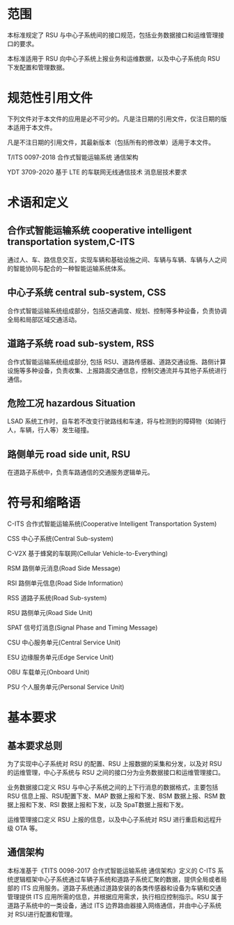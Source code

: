 # 范围

本标准规定了 RSU 与中心子系统间的接口规范，包括业务数据接口和运维管理接口的要求。

本标准适用于 RSU 向中心子系统上报业务和运维数据，以及中心子系统向 RSU 下发配置和管理数据。

# 规范性引用文件

下列文件对于本文件的应用是必不可少的。凡是注日期的引用文件，仅注日期的版本适用于本文件。

凡是不注日期的引用文件，其最新版本（包括所有的修改单）适用于本文件。

T/ITS 0097-2018 合作式智能运输系统 通信架构

YDT 3709-2020 基于 LTE 的车联网无线通信技术 消息层技术要求

# 术语和定义

## 合作式智能运输系统 cooperative intelligent transportation system,C-ITS

通过人、车、路信息交互，实现车辆和基础设施之间、车辆与车辆、车辆与人之间的智能协同与配合的一种智能运输系统体系。

## 中心子系统 central sub-system, CSS

合作式智能运输系统组成部分，包括交通调度、规划、控制等多种设备，负责协调全局和局部区域交通活动。

## 道路子系统 road sub-system, RSS

合作式智能运输系统组成部分, 包括 RSU、道路传感器、道路交通设施、路侧计算设施等多种设备，负责收集、上报路面交通信息，控制交通流并与其他子系统进行通信。

## 危险工况 hazardous Situation

LSAD 系统工作时，自车若不改变行驶路线和车速，将与检测到的障碍物（如骑行人，车辆，行人等）发生碰撞。

## 路侧单元 road side unit, RSU

在道路子系统中，负责车路通信的交通服务逻辑单元。

# 符号和缩略语

C-ITS 合作式智能运输系统(Cooperative Intelligent Transportation System)

CSS 中心子系统(Central Sub-system)

C-V2X 基于蜂窝的车联网(Cellular Vehicle-to-Everything)

RSM 路侧单元消息(Road Side Message)

RSI 路侧单元信息(Road Side Information)

RSS 道路子系统(Road Sub-system)

RSU 路侧单元(Road Side Unit)

SPAT 信号灯消息(Signal Phase and Timing Message)

CSU 中心服务单元(Central Service Unit)

ESU 边缘服务单元(Edge Service Unit)

OBU 车载单元(Onboard Unit)

PSU 个人服务单元(Personal Service Unit)



# 基本要求

## 基本要求总则

为了实现中心子系统对 RSU 的配置、RSU 上报数据的采集和分发，以及对 RSU 的运维管理，中心子系统与 RSU 之间的接口分为业务数据接口和运维管理接口。

业务数据接口定义 RSU 与中心子系统之间的上下行消息的数据格式，主要包括 RSU 信息上报、RSU配置下发、MAP 数据上报和下发、BSM 数据上报、RSM 数据上报和下发、RSI 数据上报和下发，以及 SpaT数据上报和下发。

运维管理接口定义 RSU 上报的信息，以及中心子系统对 RSU 进行重启和远程升级 OTA 等。

## 通信架构

本标准基于《TITS 0098-2017 合作式智能运输系统 通信架构》定义的 C-ITS 系统逻辑框架中心子系统通过车辆子系统和道路子系统汇聚的数据，提供全局或者局部的 ITS 应用服务。道路子系统通过道路安装的各类传感器和设备为车辆和交通管理提供 ITS 应用所需的信息，并根据应用需求，执行相应控制指示。RSU 属于道路子系统中的一类设备，通过 ITS 边界路由器接入网络通信，并由中心子系统对 RSU进行配置和管理。